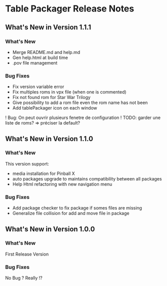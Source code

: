 # Table Packager Release Notes

## What's New in Version 1.1.1

### What's New
- Merge README.md and help.md
- Gen help.html at build time
- .pov file management

### Bug Fixes
- Fix version variable error
- Fix multiples roms in vpx file (when one is commented)
- Fix not found rom for Star War Trilogy
- Give possibility to add a rom file even the rom name has not been 
- Add tablePackager icon on each window

! Bug: On peut ouvrir plusieurs fenetre de configuration
! TODO: garder une liste de roms? => préciser la default?


## What's New in Version 1.1.0
### What's New
This version support:
- media installation for Pinball X
- auto packages upgrade to maintains compatibility between all packages
- Help Html refactoring with new navigation menu

### Bug Fixes
- Add package checker to fix package if somes files are missing
- Generalize file collision for add and move file in package

## What's New in Version 1.0.0

### What's New
First Release Version

### Bug Fixes
No Bug ? Really !?